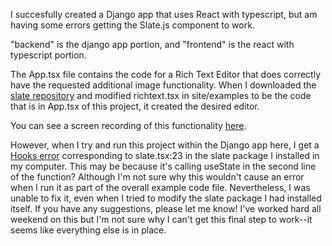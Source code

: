I succesfully created a Django app that uses React with typescript, but am having some errors getting the Slate.js 
component to work.

"backend" is the django app portion, and "frontend" is the react with typescript portion.

The App.tsx file contains the code for a Rich Text Editor that does correctly have the requested additional image functionality.
When I downloaded the [slate repository](https://github.com/ianstormtaylor/slate) and modified richtext.tsx in site/examples to be
the code that is in App.tsx of this project, it created the desired editor.

You can see a screen recording of this functionality [here](https://youtu.be/zB3jIC67fSs).

However, when I try and run this project within the Django app here, I get a [Hooks error](https://reactjs.org/warnings/invalid-hook-call-warning.html)
corresponding to slate.tsx:23 in the slate package I installed in my computer. This may be because it's calling useState
in the second line of the function? Although I'm not sure why this wouldn't cause an error when I run it as part of the
overall example code file. Nevertheless, I was unable to fix it, even when I tried to modify the slate package I had
installed itself. If you have any suggestions, please let me know! I've worked hard all weekend on this but I'm not sure
why I can't get this final step to work--it seems like everything else is in place.
